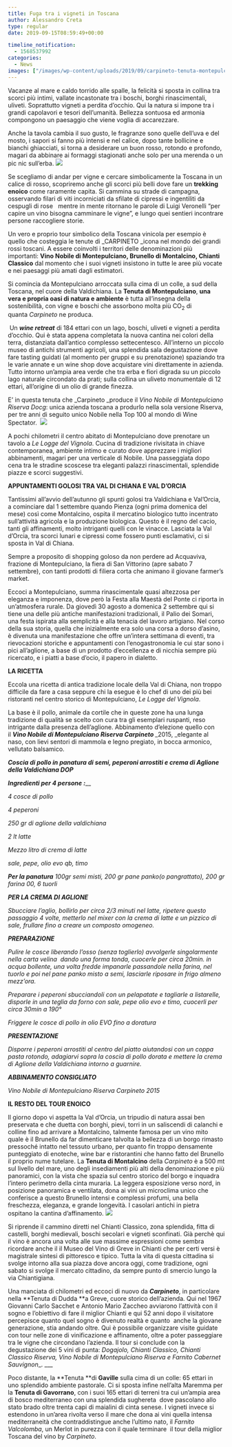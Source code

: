 ```yaml
---
title: Fuga tra i vigneti in Toscana
author: Alessandro Creta
type: regular
date: 2019-09-15T08:59:49+00:00

timeline_notification:
  - 1568537992
categories:
  - News
images: ["/images/wp-content/uploads/2019/09/carpineto-tenuta-montepulciano-arcobaleno.webp"]
---
```

Vacanze al mare e caldo torrido alle spalle, la felicità si sposta in collina tra scorci più intimi, vallate incastonate tra i boschi, borghi rinascimentali, uliveti. Soprattutto vigneti a perdita d&#8217;occhio. Qui la natura si impone tra i grandi capolavori e tesori dell&#8217;umanità. Bellezza sontuosa ed armonia compongono un paesaggio che viene voglia di accarezzare.&nbsp;

Anche la tavola cambia il suo gusto, le fragranze sono quelle dell&#8217;uva e del mosto, i sapori si fanno più intensi e nel calice, dopo tante bollicine e bianchi ghiacciati, si torna a desiderare un buon rosso, rotondo e profondo, magari da abbinare ai formaggi stagionati anche solo per una merenda o un pic nic sull&#8217;erba.
![](/images/wp-content/uploads/2019/09/carpineto-tenuta-montepulciano-i-vigneti.webp)
 

Se scegliamo di andar per vigne e cercare simbolicamente la Toscana in un calice di rosso, scopriremo anche gli scorci più belli dove fare un&nbsp;**trekking enoico**&nbsp;come raramente capita. Si cammina su strade di campagna, osservando filari di viti incorniciati da sfilate di cipressi e ingentiliti da cespugli di rose &nbsp;&nbsp;mentre in mente ritornano le parole di Luigi Veronelli &#8220;per capire un vino bisogna camminare le vigne”, e lungo quei sentieri incontrare persone raccogliere storie.

Un vero e proprio tour simbolico della Toscana vinicola per esempio è quello che costeggia le tenute di&nbsp;_CARPINETO&nbsp;_icona nel mondo dei grandi rossi toscani. A essere coinvolti i territori delle denominazioni più importanti:&nbsp;**Vino Nobile di Montepulciano, Brunello di Montalcino, Chianti Classico**&nbsp;dal momento che i suoi vigneti insistono in tutte le aree più vocate e nei paesaggi più amati dagli estimatori.

Si comincia da Montepulciano arroccata sulla cima di un colle, a sud della Toscana, nel cuore della Valdichiana. La&nbsp;**Tenuta di Montepulciano**,&nbsp;**una vera e propria oasi di natura e ambiente**&nbsp;è tutta all&#8217;insegna della sostenibilità, con vigne e boschi che assorbono molta più CO<sub>2</sub>&nbsp;di quanta&nbsp;_Carpineto_&nbsp;ne produca.

&nbsp;Un&nbsp;**_wine retreat_**&nbsp;di 184 ettari con un lago, boschi, uliveti e vigneti a perdita d&#8217;occhio. Qui è stata appena completata la nuova cantina nei colori della terra, distanziata dall&#8217;antico complesso settecentesco. All&#8217;interno un piccolo museo di antichi strumenti agricoli, una splendida sala degustazione dove fare tasting guidati (al momento per gruppi e su prenotazione) spaziando tra le varie annate e un wine shop dove acquistare vini direttamente in azienda. Tutto intorno un&#8217;ampia area verde che tra erba e fiori digrada su un piccolo lago naturale circondato da prati; sulla collina un uliveto monumentale di 12 ettari, all&#8217;origine di un olio di grande finezza.&nbsp;

E&#8217; in questa tenuta che&nbsp;_Carpineto&nbsp;_produce il&nbsp;_Vino Nobile di Montepulciano Riserva Docg_: unica azienda toscana a produrlo nella sola versione Riserva, per tre anni di seguito unico Nobile nella Top 100 al mondo di Wine Spectator.&nbsp;
![](/images/wp-content/uploads/2019/09/carpineto-grandi-vini-di-toscana.webp)
 

A pochi chilometri il centro abitato di Montepulciano dove prenotare un tavolo a&nbsp;_Le Logge del Vignola_. Cucina di tradizione rivisitata in chiave contemporanea, ambiente intimo e curato dove apprezzare i migliori abbinamenti, magari per una verticale di Nobile. Una passeggiata dopo cena tra le stradine scoscese tra eleganti palazzi rinascimentali, splendide piazze e scorci suggestivi.&nbsp;

**APPUNTAMENTI GOLOSI TRA VAL DI CHIANA E VAL D&#8217;ORCIA**

Tantissimi all&#8217;avvio dell&#8217;autunno gli spunti golosi tra Valdichiana e Val&#8217;Orcia, a cominciare dal 1 settembre quando Pienza (ogni prima domenica del mese) così come Montalcino, ospita il mercatino biologico tutto incentrato sull&#8217;attività agricola e la produzione biologica. Questo è il regno del cacio, tanti gli affinamenti, molto intriganti quelli con le vinacce. Lasciata la Val d&#8217;Orcia, tra scorci lunari e cipressi come fossero punti esclamativi, ci si sposta in Val di Chiana.

Sempre a proposito di shopping goloso da non perdere ad Acquaviva, frazione di Montepulciano, la fiera di San Vittorino (apre sabato 7 settembre), con tanti prodotti di filiera corta che animano il giovane farmer&#8217;s market.

Eccoci a Montepulciano, summa rinascimentale quasi altezzosa per eleganza e imponenza, dove però la Festa alla Maestà del Ponte ci riporta in un&#8217;atmosfera rurale. Da giovedì 30 agosto a domenica 2 settembre qui si tiene una delle più antiche manifestazioni tradizionali, il Palio dei Somari, una festa ispirata alla semplicità e alla tenacia del lavoro artigiano. Nel corso della sua storia, quella che inizialmente era solo una corsa a dorso d&#8217;asino, è divenuta una manifestazione che offre un&#8217;intera settimana di eventi, tra rievocazioni storiche e appuntamenti con l&#8217;enogastronomia le cui star sono i pici all&#8217;aglione, a base di un prodotto d&#8217;eccellenza e di nicchia sempre più ricercato, e i piatti a base d&#8217;ocio, il papero in dialetto.

**LA RICETTA**

Eccola una ricetta di antica tradizione locale della Val di Chiana, non troppo difficile da fare a casa seppure chi la esegue è lo chef di uno dei più bei ristoranti nel centro storico di Montepulciano,&nbsp;_Le Logge del Vignola_.

La base è il pollo, animale da cortile che in queste zone ha una lunga tradizione di qualità se scelto con cura tra gli esemplari ruspanti, reso intrigante dalla presenza dell&#8217;aglione. Abbinamento d&#8217;elezione quello con il&nbsp;**_Vino Nobile di Montepulciano Riserva Carpineto&nbsp;_**_2015,&nbsp;_elegante al naso, con lievi sentori di mammola e legno pregiato, in bocca armonico, vellutato balsamico.

**_Coscia di pollo in panatura di semi, peperoni arrostiti e crema di Aglione della Valdichiana DOP_**

**_Ingredienti per 4 persone :_**__

_4 cosce di pollo&nbsp;_

_4 peperoni&nbsp;_

_250 gr di aglione della valdichiana_

_2 lt latte_

_Mezzo litro di crema di latte_

_sale, pepe, olio evo qb, timo&nbsp;_

**_Per la panatura_**_&nbsp;100gr semi misti, 200 gr pane panko(o pangrattato), 200 gr farina 00, 6 tuorli_

**_PER LA CREMA DI AGLIONE_**

_Sbucciare l’aglio, bollirlo per circa 2/3 minuti nel latte, ripetere questo passaggio 4 volte, metterlo nel mixer con la crema di latte e un pizzico di sale, frullare fino a creare un composto omogeneo._

**_PREPARAZIONE&nbsp;_**

_Pulire le cosce liberando l’osso (senza toglierlo) avvolgerle singolarmente nella carta velina&nbsp; dando una forma tonda, cuocerle per circa 20min. in acqua bollente, una volta fredde impanarle passandole nella farina, nel tuorlo e poi nel pane panko misto a semi, lasciarle riposare in frigo almeno mezz’ora._

_Preparare i peperoni sbucciandoli con un pelapatate e tagliarle a listarelle, disporle in una teglia da forno con sale, pepe olio evo e timo, cuocerli per circa 30min a 190°_

_Friggere le cosce di pollo in olio EVO fino a doratura_

**_PRESENTAZIONE_**

_Disporre i peperoni arrostiti al centro del piatto aiutandosi con un coppa pasta rotondo, adagiarvi sopra la coscia di pollo dorata e mettere la crema di Aglione della Valdichiana intorno a guarnire._

**_ABBINAMENTO CONSIGLIATO_**

_Vino Nobile di Montepulciano Riserva Carpineto 2015_

**IL RESTO DEL TOUR ENOICO&nbsp;**

Il giorno dopo vi aspetta la Val d&#8217;Orcia, un tripudio di natura assai ben preservata e che duetta con borghi, pievi, torri in un saliscendi di calanchi e colline fino ad arrivare a Montalcino, talmente famosa per un vino mito quale è il Brunello da far dimenticare talvolta la bellezza di un borgo rimasto pressoché intatto nel tessuto urbano, per quanto fin troppo densamente punteggiato di enoteche, wine bar e ristorantini che hanno fatto del Brunello il proprio nume tutelare.&nbsp;La&nbsp;**Tenuta di Montalcino**&nbsp;della&nbsp;_Carpineto_&nbsp;è&nbsp;a 500 mt sul livello del mare, uno degli insediamenti più alti della denominazione e più panoramici, con la vista che spazia sul centro storico del borgo e inquadra l&#8217;intero perimetro della cinta muraria. La leggera esposizione verso nord, in posizione panoramica e ventilata, dona ai vini un microclima unico che conferisce a questo Brunello intensi e complessi profumi, una bella freschezza, eleganza, e grande longevità. I casolari antichi in pietra ospitano la cantina d&#8217;affinamento.
![](/images/wp-content/uploads/2019/09/un-pic-nic-da-nobile.webp)
 

Si riprende il cammino diretti nel Chianti Classico, zona splendida, fitta di castelli, borghi medievali, boschi secolari e vigneti sconfinati. Già perchè qui il vino è ancora una volta alle sue massime espressioni come sembra ricordare anche il&nbsp;il Museo del Vino di Greve in Chianti che per certi versi è magistrale sintesi di pittoresco e tipico. Tutta la vita di questa cittadina si svolge intorno alla sua piazza dove ancora oggi, come tradizione, ogni sabato si svolge il mercato cittadino, da sempre punto di smercio lungo la via Chiantigiana.

Una manciata di chilometri ed eccoci di nuovo da&nbsp;**_Carpineto_**, in particolare nella&nbsp;**Tenuta di Dudda&nbsp;**a Greve, cuore storico dell&#8217;azienda. Qui nel 1967 Giovanni Carlo Sacchet e Antonio Mario Zaccheo avviarono l&#8217;attività con il sogno e l&#8217;obiettivo di fare il miglior Chianti e qui 52 anni dopo il visitatore percepisce quanto quel sogno è divenuto realtà e quanto&nbsp; anche la giovane generazione, stia andando oltre. Qui è possibile organizzare visite guidate con tour nelle zone di vinificazione e affinamento, oltre a poter passeggiare tra le vigne che circondano l’azienda. Il tour si conclude con la degustazione dei 5 vini di punta:&nbsp;_Dogajolo, Chianti Classico, Chianti Classico Riserva, Vino Nobile di Montepulciano Riserva e Farnito Cabernet Sauvignon__.&nbsp;___

Poco distante, la&nbsp;**Tenuta&nbsp;**di&nbsp;**Gaville**&nbsp;sulla cima di un colle: 65 ettari in uno splendido ambiente pastorale. Ci si sposta infine nell’alta Maremma per la&nbsp;**Tenuta di Gavorrano**, con i suoi 165 ettari di terreni tra cui un&#8217;ampia area di bosco mediterraneo con una splendida sughereta&nbsp; dove pascolano allo stato brado oltre trenta capi di maialini di cinta senese. I vigneti invece si estendono in un&#8217;area rivolta verso il mare che dona ai vini quella intensa mediterraneità che contraddistingue anche l&#8217;ultimo nato, il&nbsp;_Farnito Valcolomba_, un Merlot in purezza con il quale terminare&nbsp; il tour della miglior Toscana del vino by&nbsp;_Carpineto_.